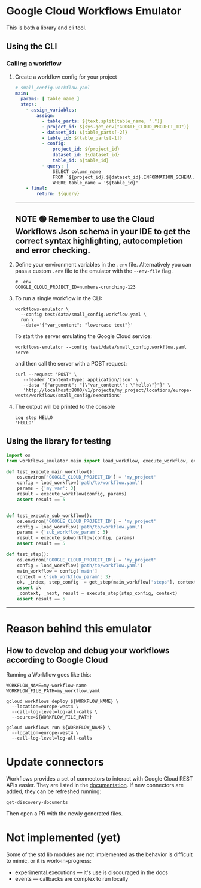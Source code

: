 # Google Cloud Workflows Emulator

This is both a library and cli tool.

## Using the CLI

### Calling a workflow

1. Create a workflow config for your project

   ```yaml
   # small_config.workflow.yaml
   main:
     params: [ table_name ]
     steps:
       - assign_variables:
           assign:
             - table_parts: ${text.split(table_name, ".")}
             - project_id: ${sys.get_env("GOOGLE_CLOUD_PROJECT_ID")}
             - dataset_id: ${table_parts[-2]}
             - table_id: ${table_parts[-1]}
             - config:
                 project_id: ${project_id}
                 dataset_id: ${dataset_id}
                 table_id: ${table_id}
             - query: |
                 SELECT column_name
                 FROM `${project_id}.${dataset_id}.INFORMATION_SCHEMA.COLUMNS`
                 WHERE table_name = '${table_id}'
       - final:
           return: ${query}
   ```

   ---
   **NOTE**
   🟢 Remember to use the Cloud Workflows Json schema in your IDE to get the correct syntax highlighting, autocompletion and error checking.
   ---

2. Define your environment variables in the `.env` file. Alternatively you can
   pass a custom `.env` file to the emulator with the `--env-file` flag.

   ```dotenv
   # .env
   GOOGLE_CLOUD_PROJECT_ID=numbers-crunching-123
   ```

3. To run a single workflow in the CLI:
   ```shell
   workflows-emulator \
     --config test/data/small_config.workflow.yaml \
     run \
     --data='{"var_content": "lowercase text"}'
   ```
   
   To start the server emulating the Google Cloud service:
   ```shell
   workflows-emulator --config test/data/small_config.workflow.yaml serve
   ```
   and then call the server with a POST request:
   ```shell
   curl --request 'POST' \
      --header 'Content-Type: application/json' \
      --data '{"argument": "{\"var_content\": \"hello\"}"}' \
      'http://localhost:8000/v1/projects/my_project/locations/europe-west4/workflows/small_config/executions'
   ```

4. The output will be printed to the console
    ```
    Log step HELLO
    "HELLO"
    ```

## Using the library for testing

```python
import os
from workflows_emulator.main import load_workflow, execute_workflow, execute_subworkflow, get_step, execute_step

def test_execute_main_workflow():
    os.environ['GOOGLE_CLOUD_PROJECT_ID'] = 'my_project'
    config = load_workflow('path/to/workflow.yaml')
    params = {'my_var': 3}
    result = execute_workflow(config, params)
    assert result == 5


def test_execute_sub_workflow():
    os.environ['GOOGLE_CLOUD_PROJECT_ID'] = 'my_project'
    config = load_workflow('path/to/workflow.yaml')
    params = {'sub_workflow_param': 3}
    result = execute_subworkflow(config, params)
    assert result == 5

def test_step():
    os.environ['GOOGLE_CLOUD_PROJECT_ID'] = 'my_project'
    config = load_workflow('path/to/workflow.yaml')
    main_workflow = config['main']
    context = {'sub_workflow_param': 3}
    ok, _index, step_config  = get_step(main_workflow['steps'], context)
    assert ok
    _context, _next, result = execute_step(step_config, context)
    assert result == 5
```

-----------

# Reason behind this emulator

## How to develop and debug your workflows according to Google Cloud

Running a Workflow goes like this:

```shell
WORKFLOW_NAME=my-workflow-name
WORKFLOW_FILE_PATH=my_workflow.yaml

gcloud workflows deploy ${WORKFLOW_NAME} \
  --location=europe-west4 \
  --call-log-level=log-all-calls \
  --source=${WORKFLOW_FILE_PATH}

gcloud workflows run ${WORKFLOW_NAME} \
  --location=europe-west4 \
  --call-log-level=log-all-calls
```

# Update connectors

Workflows provides a set of connectors to interact with Google Cloud REST APIs
easier. They are listed in the [documentation](https://cloud.google.com/workflows/docs/reference/googleapis).
If new connectors are added, they can be refreshed running:
```shell
get-discovery-documents
```

Then open a PR with the newly generated files.

# Not implemented (yet)

Some of the std lib modules are not implemented as the behavior is difficult
to mimic, or it is work-in-progress:

* experimental.executions — it's use is discouraged in the docs
* events — callbacks are complex to run locally
